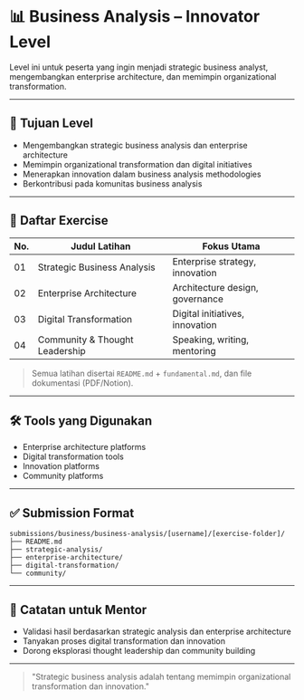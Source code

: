 # 📊 Business Analysis – Innovator Level

Level ini untuk peserta yang ingin menjadi strategic business analyst, mengembangkan enterprise architecture, dan memimpin organizational transformation.

---

## 🎯 Tujuan Level

- Mengembangkan strategic business analysis dan enterprise architecture
- Memimpin organizational transformation dan digital initiatives
- Menerapkan innovation dalam business analysis methodologies
- Berkontribusi pada komunitas business analysis

---

## 📁 Daftar Exercise

| No. | Judul Latihan                | Fokus Utama                  |
|-----|------------------------------|------------------------------|
| 01  | Strategic Business Analysis  | Enterprise strategy, innovation|
| 02  | Enterprise Architecture      | Architecture design, governance|
| 03  | Digital Transformation       | Digital initiatives, innovation|
| 04  | Community & Thought Leadership| Speaking, writing, mentoring  |

> Semua latihan disertai `README.md` + `fundamental.md`, dan file dokumentasi (PDF/Notion).

---

## 🛠 Tools yang Digunakan

- Enterprise architecture platforms
- Digital transformation tools
- Innovation platforms
- Community platforms

---

## ✅ Submission Format

```
submissions/business/business-analysis/[username]/[exercise-folder]/
├── README.md
├── strategic-analysis/
├── enterprise-architecture/
├── digital-transformation/
└── community/
```

---

## 💬 Catatan untuk Mentor

- Validasi hasil berdasarkan strategic analysis dan enterprise architecture
- Tanyakan proses digital transformation dan innovation
- Dorong eksplorasi thought leadership dan community building

---

> "Strategic business analysis adalah tentang memimpin organizational transformation dan innovation." 